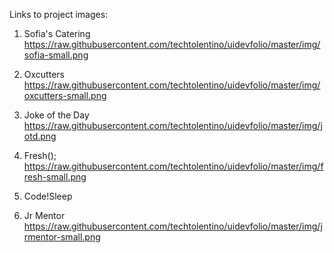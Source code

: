 <!-- Used for reference only -->

Links to project images:

1. Sofia's Catering
https://raw.githubusercontent.com/techtolentino/uidevfolio/master/img/sofia-small.png

2. Oxcutters
https://raw.githubusercontent.com/techtolentino/uidevfolio/master/img/oxcutters-small.png

3. Joke of the Day
https://raw.githubusercontent.com/techtolentino/uidevfolio/master/img/jotd.png

4. Fresh();
https://raw.githubusercontent.com/techtolentino/uidevfolio/master/img/fresh-small.png

5. Code!Sleep


6. Jr Mentor
https://raw.githubusercontent.com/techtolentino/uidevfolio/master/img/jrmentor-small.png